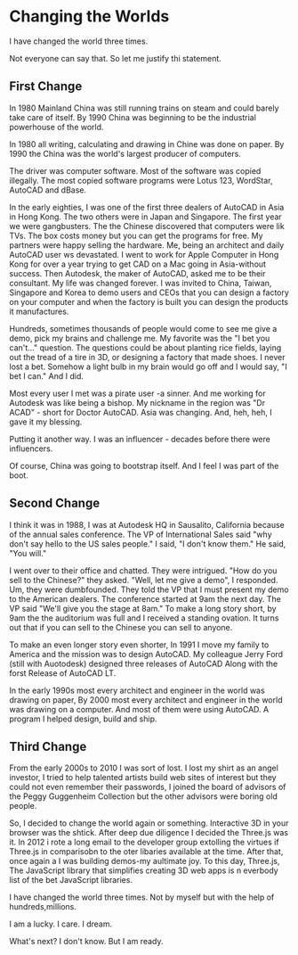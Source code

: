 # Changing the Worlds

I have changed the world three times.

Not everyone can say that. So let me justify thi statement.

## First Change

In 1980 Mainland China was still running trains on steam and could barely take care of itself. By 1990 China was beginning to be the industrial powerhouse of the world.

In 1980 all writing, calculating and drawing in Chine was done on paper. By 1990 the China was the world's largest producer of computers.

The driver was computer software. Most of the software was copied illegally. The most copied software programs were Lotus 123, WordStar, AutoCAD and dBase.

In the early eighties, I was one of the first three dealers of AutoCAD in Asia in Hong Kong. The two others were in Japan and Singapore. The first year we were gangbusters. The the Chinese discovered that computers were lik TVs. The box costs money but you can get the programs for free. My partners were happy selling the hardware. Me, being an architect and daily AutoCAD user ws devastated. I went to work for Apple Computer in Hong Kong for over a year trying to get CAD on a Mac going in Asia-without success. Then Autodesk, the maker of AutoCAD, asked me to be their consultant. My life was changed forever. I was invited to China, Taiwan, Singapore and Korea to demo users and CEOs that you can design a factory on your computer and when the factory is built you can design the products it manufactures.

Hundreds, sometimes thousands of people would come to see me give a demo, pick my brains and challenge me. My favorite was the "I bet you can't..." question. The questions could be about planting rice fields, laying out the tread of a tire in 3D, or designing a factory that made shoes. I never lost a bet. Somehow a light bulb in my brain would go off and I would say, "I bet I can." And I did.

Most every user I met was a pirate user -a sinner. And me working for Autodesk was like being a bishop. My nickname in the region was "Dr ACAD" - short for Doctor AutoCAD. Asia was changing. And, heh, heh, I gave it my blessing.

Putting it another way. I was an influencer - decades before there were influencers.

Of course, China was going to bootstrap itself. And I feel I was part of the boot.

## Second Change

I think it was in 1988, I was at Autodesk HQ in Sausalito, California because of the annual sales conference. The VP of International Sales said "why don't say hello to the US sales people." I said, "I don't know them." He said, "You will."

I went over to their office and chatted. They were intrigued. "How do you sell to the Chinese?" they asked. "Well, let me give a demo", I responded. Um, they were dumbfounded. They told the VP that I must present my demo to the American dealers. The conference started at 9am the next day. The VP said "We'll give you the stage at 8am." To make a long story short, by 9am the the auditorium was full and I received a standing ovation. It turns out that if you can sell to the Chinese you can sell to anyone.

To make an even longer story even shorter, In 1991 I move my family to America and the mission was to design AutoCAD. My colleague Jerry Ford (still with Auotodesk) designed three releases of AutoCAD Along with the forst Release of AutoCAD LT.

In the early 1990s most every architect and engineer in the world was drawing on paper, By 2000 most every architect and engineer in the world was drawing on a computer. And most of them were using AutoCAD. A program I helped design, build and ship.

## Third Change

From the early 2000s to 2010 I was sort of lost. I lost my shirt as an angel investor, I tried to help talented artists build web sites of interest but they could not even remember their passwords, I joined the board of advisors of the Peggy Guggenheim Collection but the other advisors were boring old people.

So, I decided to change the world again or something. Interactive 3D in your browser was the shtick. After deep due diligence I decided the Three.js was it. In 2012 i rote a long email to the developer group extolling the virtues if Three.js in comparisobn to the oter libaries available at the time. After that, once again a I was building demos-my aultimate joy. To this day, Three.js, The JavaScript library that simplifies creating 3D web apps is n everbody list of the bet JavaScript libraries.

I have changed the world three times. Not by myself but with the help of hundreds,millions.

I am a lucky. I care. I dream.

What's next? I don't know. But I am ready.

